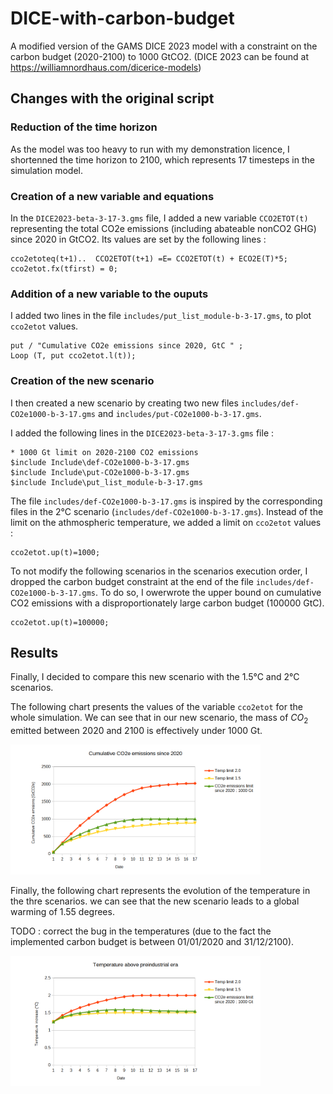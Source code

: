 # DICE-with-carbon-budget
 A modified version of the GAMS DICE 2023 model with a constraint on the carbon budget (2020-2100) to 1000 GtCO2. (DICE 2023 can be found at https://williamnordhaus.com/dicerice-models)

## Changes with the original script

### Reduction of the time horizon

As the model was too heavy to run with my demonstration licence, I shortenned the time horizon to 2100, which represents 17 timesteps in the simulation model.

### Creation of a new variable and equations

In the `DICE2023-beta-3-17-3.gms` file, I added a new variable `CCO2ETOT(t)` representing the total CO2e emissions (including abateable nonCO2 GHG) since 2020 in GtCO2. Its values are set by the following lines :

```
cco2etoteq(t+1)..  CCO2ETOT(t+1) =E= CCO2ETOT(t) + ECO2E(T)*5;
cco2etot.fx(tfirst) = 0;
```

### Addition of a new variable to the ouputs

I added two lines in the file `includes/put_list_module-b-3-17.gms`, to plot `cco2etot` values.

```
put / "Cumulative CO2e emissions since 2020, GtC " ;
Loop (T, put cco2etot.l(t));
```

### Creation of the new scenario

I then created a new scenario by creating two new files `includes/def-CO2e1000-b-3-17.gms` and 
`includes/put-CO2e1000-b-3-17.gms`.

I added the following lines in the `DICE2023-beta-3-17-3.gms` file :

```
* 1000 Gt limit on 2020-2100 CO2 emissions
$include Include\def-CO2e1000-b-3-17.gms
$include Include\put-CO2e1000-b-3-17.gms
$include Include\put_list_module-b-3-17.gms
```

The file `includes/def-CO2e1000-b-3-17.gms` is inspired by the corresponding files in the 2°C scenario (`includes/def-CO2e1000-b-3-17.gms`). Instead of the limit on the athmospheric temperature, we added a limit on `cco2etot` values :

```
cco2etot.up(t)=1000;
```

To not modify the following scenarios in the scenarios execution order, I dropped the carbon budget constraint at the end of the file `includes/def-CO2e1000-b-3-17.gms`. To do so, I owerwrote the upper bound on cumulative CO2 emissions with a disproportionately large carbon budget (100000 GtC).

```
cco2etot.up(t)=100000;
```

## Results
 
Finally, I decided to compare this new scenario with the 1.5°C and 2°C scenarios.

The following chart presents the values of the variable `cco2etot` for the whole simulation.
We can see that in our new scenario, the mass of $CO_2$ emitted between 2020 and 2100 is effectively under 1000 Gt.

<img src="simulation_plots/Cumulative emissions.png" width="400">


Finally, the following chart represents the evolution of the temperature in the thre scenarios.
we can see that the new scenario leads to a global warming of 1.55 degrees.

TODO : correct the bug in the temperatures (due to the fact the implemented carbon budget is between 01/01/2020 and 31/12/2100).

<img src="simulation_plots/Temperatures.png" width="400">